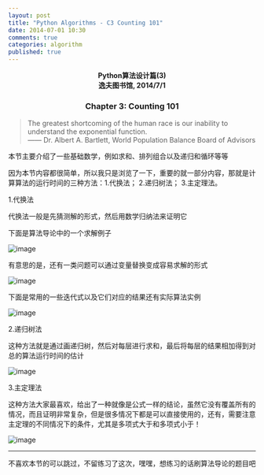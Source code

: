 ```yaml
---
layout: post
title: "Python Algorithms - C3 Counting 101"
date: 2014-07-01 10:30
comments: true
categories: algorithm
published: true
---
```


**<center>Python算法设计篇(3)</center>**
**<center>逸夫图书馆, 2014/7/1</center>**

### <center>Chapter 3: Counting 101</center>

> The greatest shortcoming of the human race is our inability to understand the exponential function.  
  —— Dr. Albert A. Bartlett, World Population Balance Board of Advisors


本节主要介绍了一些基础数学，例如求和、排列组合以及递归和循环等等

因为本节内容都很简单，所以我只是浏览了一下，重要的就一部分内容，那就是计算算法的运行时间的三种方法：1.代换法； 2.递归树法； 3.主定理法。

1.代换法

代换法一般是先猜测解的形式，然后用数学归纳法来证明它

下面是算法导论中的一个求解例子

![image](http://hujiaweibujidao.github.io/images/algos/sub1.png)

有意思的是，还有一类问题可以通过变量替换变成容易求解的形式

![image](http://hujiaweibujidao.github.io/images/algos/sub2.png)

下面是常用的一些迭代式以及它们对应的结果还有实际算法实例

![image](http://hujiaweibujidao.github.io/images/algos/sub3.png)

2.递归树法

这种方法就是通过画递归树，然后对每层进行求和，最后将每层的结果相加得到对总的算法运行时间的估计

![image](http://hujiaweibujidao.github.io/images/algos/rectree.png)

3.主定理法

这种方法大家最喜欢，给出了一种就像是公式一样的结论，虽然它没有覆盖所有的情况，而且证明非常复杂，但是很多情况下都是可以直接使用的，还有，需要注意主定理的不同情况下的条件，尤其是多项式大于和多项式小于！

![image](http://hujiaweibujidao.github.io/images/algos/master.png)


----------

不喜欢本节的可以跳过，不留练习了这次，嘿嘿，想练习的话刷算法导论的题目吧



